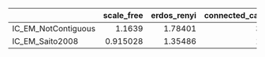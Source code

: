 |                     |   scale_free |   erdos_renyi |   connected_cave_man |   barabasi |
|:--------------------|-------------:|--------------:|---------------------:|-----------:|
| IC_EM_NotContiguous |     1.1639   |       1.78401 |              3.17148 |    3.68081 |
| IC_EM_Saito2008     |     0.915028 |       1.35486 |              1.44906 |    1.88442 |